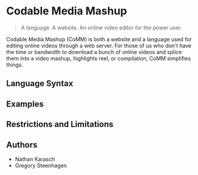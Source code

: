 # Codable Media Mashup

> A language. A website. An online video editor for the power user.

Codable Media Mashup (CoMM) is both a website and a language used for editing
online videos through a web server. For those of us who don't have the
time or bandwidth to download a bunch of online videos and splice them
into a video mashup, highlights reel, or compilation, CoMM simplifies things.


## Language Syntax

## Examples

## Restrictions and Limitations

## Authors

- Nathan Karasch
- Gregory Steenhagen

